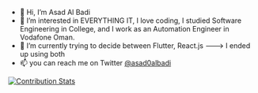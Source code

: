 - 👋 Hi, I’m Asad Al Badi
- 👀 I’m interested in EVERYTHING IT, I love coding, I studied Software Engineering in College, and I work as an Automation Engineer in Vodafone Oman.
- 🌱 I’m currently trying to decide between Flutter, React.js ---> I ended up using both
- 📫 you can reach me on Twitter <a href="https://twitter.com/asad0albadi" target="_blank">@asad0albadi</a>
   
<!---
Deava0/Deava0 is a ✨ special ✨ repository because its `README.md` (this file) appears on your GitHub profile.
You can click the Preview link to take a look at your changes.
--->

[![Contribution Stats](https://github-contribution-stats.vercel.app/api/?Deava0=lorddashme)](https://github.com/LordDashMe/github-contribution-stats/)
